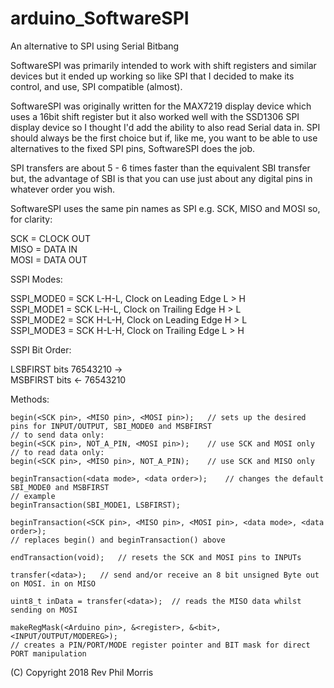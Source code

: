 # arduino_SoftwareSPI
An alternative to SPI using Serial Bitbang

SoftwareSPI was primarily intended to work with shift registers and similar devices but it ended up working so like SPI that I decided to make its control, and use, SPI compatible (almost).
		
SoftwareSPI was originally written for the MAX7219 display device which uses a 16bit shift register	but it also worked well with the SSD1306 SPI display device so I thought I'd add the ability to	also read Serial data in. SPI should always be the first choice but if, like me, you want to be able to use alternatives to the fixed SPI pins, SoftwareSPI does the job.

SPI transfers are about 5 - 6 times faster than the equivalent SBI transfer but, the advantage of SBI is that you can use just about any digital pins in whatever order you wish.

SoftwareSPI uses the same pin names as SPI e.g. SCK, MISO and MOSI so, for clarity:

   SCK = CLOCK OUT  
   MISO = DATA IN  
   MOSI = DATA OUT

  SSPI Modes:

SSPI_MODE0 = SCK L-H-L, Clock on Leading Edge L > H  
SSPI_MODE1 = SCK L-H-L, Clock on Trailing Edge H > L  
SSPI_MODE2 = SCK H-L-H, Clock on Leading Edge H > L  
SSPI_MODE3 = SCK H-L-H, Clock on Trailing Edge L > H

  SSPI Bit Order:

  LSBFIRST  bits 76543210 ->  
  MSBFIRST  bits <- 76543210  
  
  Methods:
		
	begin(<SCK pin>, <MISO pin>, <MOSI pin>);	// sets up the desired pins for INPUT/OUTPUT, SBI_MODE0 and MSBFIRST
	// to send data only:
	begin(<SCK pin>, NOT_A_PIN, <MOSI pin>);	// use SCK and MOSI only
	// to read data only:
	begin(<SCK pin>, <MISO pin>, NOT_A_PIN);	// use SCK and MISO only
		
	beginTransaction(<data mode>, <data order>);	// changes the default SBI_MODE0 and MSBFIRST
	// example
	beginTransaction(SBI_MODE1, LSBFIRST);
		
	beginTransaction(<SCK pin>, <MISO pin>, <MOSI pin>, <data mode>, <data order>);
	// replaces begin() and beginTransaction() above
		
	endTransaction(void);	// resets the SCK and MOSI pins to INPUTs
		
	transfer(<data>);	// send and/or receive an 8 bit unsigned Byte out on MOSI. in on MISO
		
	uint8_t inData = transfer(<data>);	// reads the MISO data whilst sending on MOSI
		
	makeRegMask(<Arduino pin>, &<register>, &<bit>, <INPUT/OUTPUT/MODEREG>);
	// creates a PIN/PORT/MODE register pointer and BIT mask for direct PORT manipulation

(C) Copyright 2018 Rev Phil Morris
